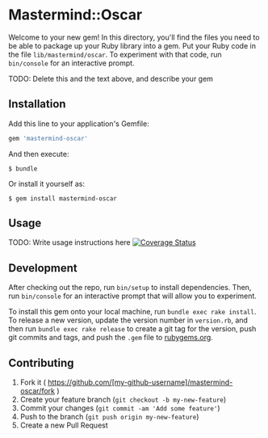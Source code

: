 # Mastermind::Oscar

Welcome to your new gem! In this directory, you'll find the files you need to be able to package up your Ruby library into a gem. Put your Ruby code in the file `lib/mastermind/oscar`. To experiment with that code, run `bin/console` for an interactive prompt.

TODO: Delete this and the text above, and describe your gem

## Installation

Add this line to your application's Gemfile:

```ruby
gem 'mastermind-oscar'
```

And then execute:

    $ bundle

Or install it yourself as:

    $ gem install mastermind-oscar

## Usage

TODO: Write usage instructions here
[![Coverage Status](https://coveralls.io/repos/andela-ooranagwa/mastermind-oscar/badge.svg?branch=master&service=github)](https://coveralls.io/github/andela-ooranagwa/mastermind-oscar?branch=master)

## Development

After checking out the repo, run `bin/setup` to install dependencies. Then, run `bin/console` for an interactive prompt that will allow you to experiment.

To install this gem onto your local machine, run `bundle exec rake install`. To release a new version, update the version number in `version.rb`, and then run `bundle exec rake release` to create a git tag for the version, push git commits and tags, and push the `.gem` file to [rubygems.org](https://rubygems.org).

## Contributing

1. Fork it ( https://github.com/[my-github-username]/mastermind-oscar/fork )
2. Create your feature branch (`git checkout -b my-new-feature`)
3. Commit your changes (`git commit -am 'Add some feature'`)
4. Push to the branch (`git push origin my-new-feature`)
5. Create a new Pull Request
